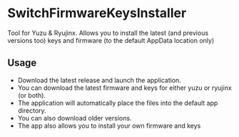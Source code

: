 # SwitchFirmwareKeysInstaller
Tool for Yuzu &amp; Ryujinx. Allows you to install the latest (and previous versions too) keys and firmware (to the default AppData location only)

## Usage

- Download the latest release and launch the application.
- You can download the latest firmware and keys for either yuzu or ryujinx (or both). 
- The application will automatically place the files into the default app directory.
- You can also download older versions.
- The app also allows you to install your own firmware and keys
